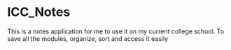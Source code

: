 # ICC_Notes
This is a notes application for me to use it on my current college school. To save all the modules, organize, sort and access it easily
